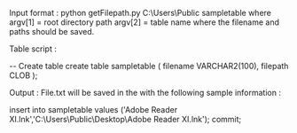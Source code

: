 Input format : python getFilepath.py C:\Users\Public sampletable
where argv[1] = root directory path
      argv[2] = table name where the filename and paths should be saved.

Table script : 

-- Create table
create table sampletable
(
  filename VARCHAR2(100),
  filepath CLOB
);

Output : File.txt will be saved in the with the following sample information :

insert into sampletable values ('Adobe Reader XI.lnk','C:\Users\Public\Desktop\Adobe Reader XI.lnk');
commit;
